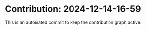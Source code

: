 # Contribution: 2024-12-14-16-59
This is an automated commit to keep the contribution graph active.
